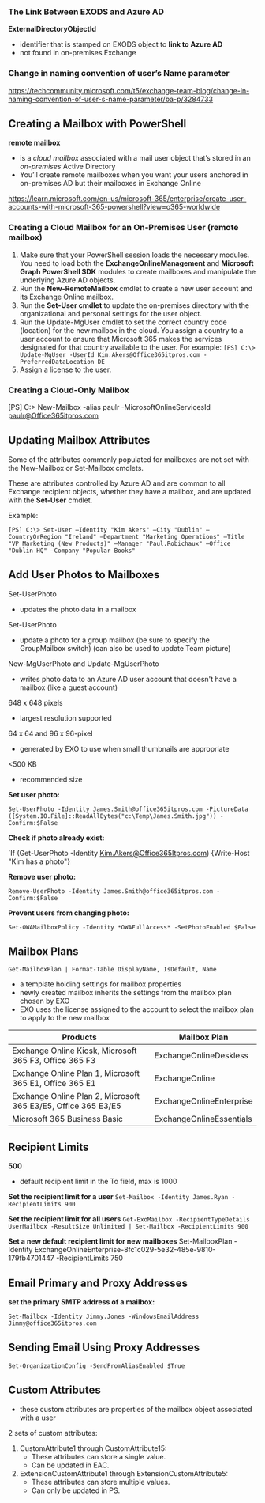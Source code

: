 
### The Link Between EXODS and Azure AD

**ExternalDirectoryObjectId**

* identifier that is stamped on EXODS object to **link to Azure AD**
* not found in on-premises Exchange

### Change in naming convention of user’s Name parameter
https://techcommunity.microsoft.com/t5/exchange-team-blog/change-in-naming-convention-of-user-s-name-parameter/ba-p/3284733


## Creating a Mailbox with PowerShell

**remote mailbox**
* is a *cloud mailbox* associated with a mail user object that’s 
stored in an *on-premises* Active Directory
* You’ll create remote mailboxes when you want your users 
anchored in on-premises AD but their mailboxes in Exchange Online

https://learn.microsoft.com/en-us/microsoft-365/enterprise/create-user-accounts-with-microsoft-365-powershell?view=o365-worldwide

### Creating a Cloud Mailbox for an On-Premises User (remote mailbox)


1. Make sure that your PowerShell session loads the necessary modules. You need to load both the **ExchangeOnlineManagement** and **Microsoft Graph PowerShell SDK** modules to create mailboxes and manipulate the underlying Azure AD objects.
2. Run the **New-RemoteMailbox** cmdlet to create a new user account and its Exchange Online mailbox.
3. Run the **Set-User cmdlet** to update the on-premises directory with the organizational and personal settings for the user object.
4. Run the Update-MgUser cmdlet to set the correct country code (location) for the new mailbox in the cloud. You assign a country to a user account to ensure that Microsoft 365 makes the services designated for that country available to the user. 
	For example:
	`[PS] C:\> Update-MgUser -UserId Kim.Akers@Office365itpros.com -PreferredDataLocation DE`
5.  Assign a license to the user.


### Creating a Cloud-Only Mailbox 

[PS] C:\> New-Mailbox -alias paulr -MicrosoftOnlineServicesId paulr@Office365itpros.com 


## Updating Mailbox Attributes

Some of the attributes commonly populated for mailboxes are not set with the New-Mailbox or Set-Mailbox cmdlets. 

These are attributes controlled by Azure AD and are common to all Exchange recipient objects,  whether they have a mailbox, and are updated with the **Set-User** cmdlet. 

Example: 

`[PS] C:\> Set-User –Identity "Kim Akers" –City "Dublin" –CountryOrRegion "Ireland" –Department "Marketing Operations" –Title "VP Marketing (New Products)" –Manager "Paul.Robichaux" –Office "Dublin HQ" –Company "Popular Books"`


## Add User Photos to Mailboxes

Set-UserPhoto 
* updates the photo data in a mailbox

Set-UserPhoto
* update a photo for a group mailbox (be sure to specify the GroupMailbox switch) (can also be used to update Team picture)

New-MgUserPhoto and Update-MgUserPhoto
* writes photo data to an Azure AD user account that doesn't have a mailbox (like a guest account)

648 x 648 pixels
* largest resolution supported

64 x 64 and 96 x 96-pixel
* generated by EXO to use when small thumbnails are appropriate

<500 KB
* recommended size

**Set user photo:**

`Set-UserPhoto -Identity James.Smith@office365itpros.com -PictureData` 
`([System.IO.File]::ReadAllBytes("c:\Temp\James.Smith.jpg")) -Confirm:$False`

**Check if photo already exist:**

`If (Get-UserPhoto -Identity Kim.Akers@Office365Itpros.com) {Write-Host "Kim has a photo"}


**Remove user photo:**

`Remove-UserPhoto -Identity James.Smith@office365itpros.com -Confirm:$False`


**Prevent users from changing photo:**

 `Set-OWAMailboxPolicy -Identity *OWAFullAccess* -SetPhotoEnabled $False`


## Mailbox Plans

`Get-MailboxPlan | Format-Table DisplayName, IsDefault, Name`

* a template holding settings for mailbox properties
* newly created mailbox inherits the settings from the mailbox plan chosen by EXO
* EXO uses the license assigned to the account to select the mailbox plan to apply to the new mailbox

| Products | Mailbox Plan |
| ---- | ---- |
| Exchange Online Kiosk, Microsoft 365 F3, Office 365 F3 | ExchangeOnlineDeskless |
| Exchange Online Plan 1, Microsoft 365 E1, Office 365 E1 | ExchangeOnline |
| Exchange Online Plan 2, Microsoft 365 E3/E5, Office 365 E3/E5 | ExchangeOnlineEnterprise |
| Microsoft 365 Business Basic | ExchangeOnlineEssentials |


## Recipient Limits

**500** 
* default recipient limit in the To field, max is 1000

**Set the recipient limit for a user**
 `Set-Mailbox -Identity James.Ryan -RecipientLimits 900`


**Set the recipient limit for all users**
`Get-ExoMailbox -RecipientTypeDetails UserMailbox -ResultSize Unlimited | Set-Mailbox -RecipientLimits 900`


**Set a new default recipient limit for new mailboxes**
Set-MailboxPlan -Identity ExchangeOnlineEnterprise-8fc1c029-5e32-485e-9810-179fb4701447 -RecipientLimits 750



## Email Primary and Proxy Addresses


**set the primary SMTP address of a mailbox:** 

`Set-Mailbox -Identity Jimmy.Jones -WindowsEmailAddress Jimmy@office365itpros.com`


## Sending Email Using Proxy Addresses

`Set-OrganizationConfig -SendFromAliasEnabled $True`



## Custom Attributes

*  these custom attributes are properties of the mailbox object associated with a user

2 sets of custom attributes:

1. CustomAttribute1 through CustomAttribute15: 
	* These attributes can store a single value. 
	* Can be updated in EAC. 
2. ExtensionCustomAttribute1 through ExtensionCustomAttribute5: 
	* These attributes can store multiple values. 
	* Can only be updated in PS. 





